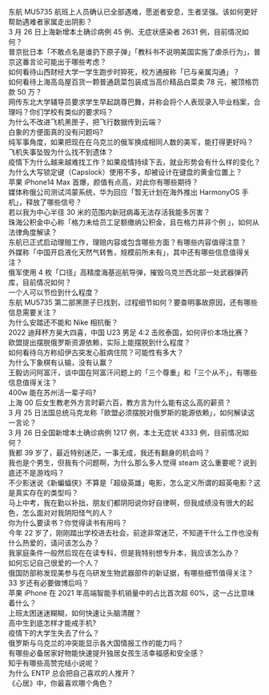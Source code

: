 东航 MU5735 航班上人员确认已全部遇难，愿逝者安息，生者坚强。该如何更好帮助遇难者家属走出阴影？  
3 月 26 日上海新增本土确诊病例 45 例、无症状感染者 2631 例，目前情况如何？  
普京批日本「不敢点名是谁扔下原子弹」「教科书不说明美国实施了虐杀行为」，普京这番言论可能出于哪些考虑？  
如何看待山西财经大学一学生跑步时猝死，校方通报称「已与亲属沟通」？  
如何看待上海高岛屋百货一颗普通蔬菜包装成当高价精品白菜卖 78 元，被顶格罚款 50 万？  
网传东北大学辅导员要求学生早起跳尊巴舞，并称会将个人表现录入毕业档案，合理吗？你们学校有类似的要求吗？  
为什么不改进飞机黑匣子，把飞行数据传到云端？  
白象的方便面真的没有问题吗?  
纯军事角度，如果把现在在乌克兰的俄军换成相同人数的美军，能打得更好吗？  
飞机失事坠毁为什么找不到遗体？  
疫情下为什么越来越难找工作？如果疫情持续下去，就业形势会有什么样的变化？  
为什么大写锁定键（Capslock）使用不多，却被设计在键盘的黄金位置上？  
苹果 iPhone14 Max 首爆，颜值有点高，对此你有哪些期待？  
媒体称俄公司测试鸿蒙系统，华为回应「暂无计划在海外推出 HarmonyOS 手机」，释放了哪些信号？  
若以我为中心半径 30 米的范围内新冠病毒无法存活我能多厉害？  
珠海公积金中心称「格力未给员工足额缴纳公积金，且在格力并非个例 」，如何从法律角度解读？  
东航已正式启动理赔工作，理赔内容或包含哪些方面？有哪些内容值得注意？  
外媒称「中国开启液化天然气转售，规模前所未有」，其中还有哪些信息值得关注？  
俄军使用 4 枚「口径」高精度海基巡航导弹，摧毁乌克兰西北部一处武器弹药库，目前情况如何？  
一个人可以节俭到什么程度？  
东航 MU5735 第二部黑匣子已找到，过程细节如何？要查明事故原因，还有哪些信息需要关注？  
为什么安踏还不能和 Nike 相抗衡？  
2022 迪拜杯方昊大四喜，中国 U23  男足 4:2 击败泰国，如何评价本场比赛？  
欧盟提出摆脱俄罗斯资源依赖，实际上能摆脱到什么程度？  
如何看待乌方称绍伊古突发心脏病住院？可能性有多大？  
为什么下象棋有认输，没有认赢？  
王毅访问阿富汗，谈中国在阿富汗问题上的「三个尊重」和「三个从不」，有哪些信息值得关注？  
400w 能在苏州活一辈子吗?  
上海 00 后女生教老外方言时薪六百，教方言为什么能有这么高的薪资？  
3 月 25 日法国总统马克龙称「欧盟必须摆脱对俄罗斯的能源依赖」，如何解读这一言论？  
3 月 26 日全国新增本土确诊病例 1217 例，本土无症状 4333 例，目前情况如何？  
我都 39 岁了，最近特别迷茫，一事无成，我还有翻身的机会吗？  
我也是个男生，但我有个问题啊，为什么那么多人觉得 steam 这么重要呢？说到底还不是游戏吗？  
不少影迷说《新蝙蝠侠》不算是「超级英雄」电影，怎么定义所谓的超英电影？这是真实存在的类型吗？  
马上中考，我在勤以补拙，朋友们都阴阳说你好自律啊，但我成绩没有很大的起色，怎么面对对我阴阳怪气的人？  
你为什么要读书？你觉得读书有用吗？  
今年 22 岁了，刚刚踏出学校进去社会，前途非常迷茫，不知道干什么工作也没有什么热爱的，请问该怎么办？  
我家庭条件一般然后现在在读专科，但是我特别想专升本，我应该怎么办？  
如何忘记自己很爱的一个人？  
俄国防部称发现美参与在乌研发生物武器部件的新证据，有哪些细节值得关注？  
33 岁还有必要做博后吗？  
苹果 iPhone 在 2021 年高端智能手机销量中的占比首次超 60%，这一占比意味着什么？  
上班太困迷迷糊糊，如何快速让头脑清醒？  
高中生到底怎样才能戒手机?  
疫情下的大学生失去了什么？  
俄罗斯与乌克兰的冲突能显示各大国情报工作的能力吗？  
有哪些必备居家好物能快速提升独居女孩生活幸福感和安全感？  
知乎有哪些高赞完结小说呢？  
为什么 ENTP 总会把自己喜欢的人推开？  
《心居》中，你最喜欢哪个角色？  
